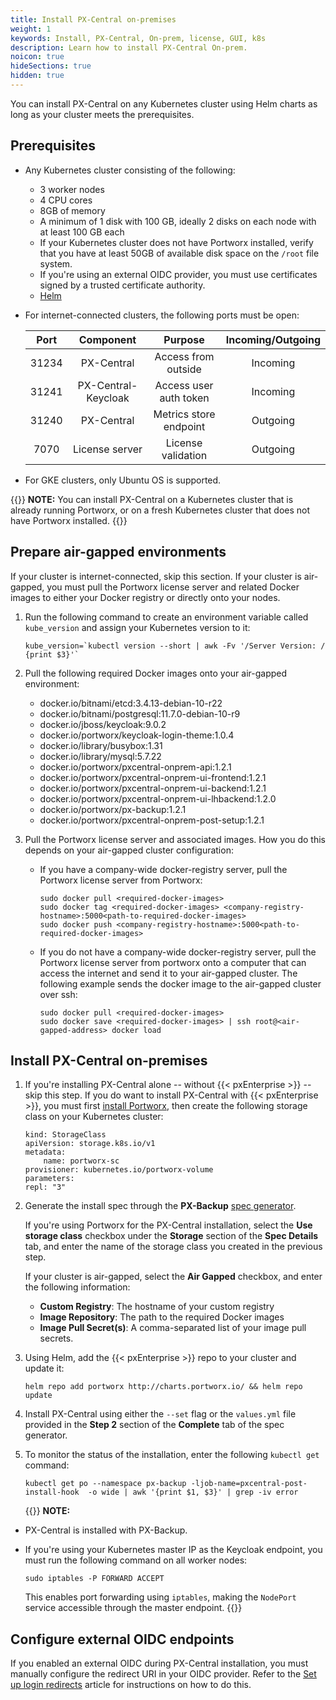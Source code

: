 ```yaml
---
title: Install PX-Central on-premises
weight: 1
keywords: Install, PX-Central, On-prem, license, GUI, k8s
description: Learn how to install PX-Central On-prem.
noicon: true
hideSections: true
hidden: true
---
```


You can install PX-Central on any Kubernetes cluster using Helm charts as long as your cluster meets the prerequisites.

## Prerequisites

* Any Kubernetes cluster consisting of the following:

    * 3 worker nodes
    * 4 CPU cores
    * 8GB of memory
    * A minimum of 1 disk with 100 GB, ideally 2 disks on each node with at least 100 GB each
    * If your Kubernetes cluster does not have Portworx installed, verify that you have at least 50GB of available disk space on the `/root` file system.
    * If you're using an external OIDC provider, you must use certificates signed by a trusted certificate authority.
    * [Helm](https://helm.sh/docs/intro/install/)

* For internet-connected clusters, the following ports must be open:

    | Port | Component | Purpose | Incoming/Outgoing |
    | :---: |:---:|:---:|:---:|
    | 31234 | PX-Central | Access from outside | Incoming |
    | 31241 | PX-Central-Keycloak | Access user auth token | Incoming |
    | 31240 | PX-Central | Metrics store endpoint | Outgoing |
    | 7070 | License server | License validation | Outgoing |
* For GKE clusters, only Ubuntu OS is supported.

{{<info>}}
**NOTE:**
You can install PX-Central on a Kubernetes cluster that is already running Portworx, or on a fresh Kubernetes cluster that does not have Portworx installed.
{{</info>}}

## Prepare air-gapped environments

If your cluster is internet-connected, skip this section. If your cluster is air-gapped, you must pull the Portworx license server and related Docker images to either your Docker registry or directly onto your nodes.

1. Run the following command to create an environment variable called `kube_version` and assign your Kubernetes version to it:

    ```
    kube_version=`kubectl version --short | awk -Fv '/Server Version: / {print $3}'`
    ```

2. Pull the following required Docker images onto your air-gapped environment:

    * docker.io/bitnami/etcd:3.4.13-debian-10-r22
    * docker.io/bitnami/postgresql:11.7.0-debian-10-r9
    * docker.io/jboss/keycloak:9.0.2
    * docker.io/portworx/keycloak-login-theme:1.0.4
    * docker.io/library/busybox:1.31
    * docker.io/library/mysql:5.7.22
    * docker.io/portworx/pxcentral-onprem-api:1.2.1
    * docker.io/portworx/pxcentral-onprem-ui-frontend:1.2.1
    * docker.io/portworx/pxcentral-onprem-ui-backend:1.2.1
    * docker.io/portworx/pxcentral-onprem-ui-lhbackend:1.2.0
    * docker.io/portworx/px-backup:1.2.1
    * docker.io/portworx/pxcentral-onprem-post-setup:1.2.1

3. Pull the Portworx license server and associated images. How you do this depends on your air-gapped cluster configuration:

    * If you have a company-wide docker-registry server, pull the Portworx license server from Portworx:

        ```text
        sudo docker pull <required-docker-images>
        sudo docker tag <required-docker-images> <company-registry-hostname>:5000<path-to-required-docker-images>
        sudo docker push <company-registry-hostname>:5000<path-to-required-docker-images>
        ```

    * If you do not have a company-wide docker-registry server, pull the Portworx license server from portworx onto a computer that can access the internet and send it to your air-gapped cluster. The following example sends the docker image to the air-gapped cluster over ssh:

        ```text
        sudo docker pull <required-docker-images>
        sudo docker save <required-docker-images> | ssh root@<air-gapped-address> docker load
        ```

## Install PX-Central on-premises

1. If you're installing PX-Central alone -- without {{< pxEnterprise >}} -- skip this step. If you do want to install PX-Central with {{< pxEnterprise >}}, you must first [install Portworx](/portworx-install-with-kubernetes/), then create the following storage class on your Kubernetes cluster:

    ```text
    kind: StorageClass
    apiVersion: storage.k8s.io/v1
    metadata:
        name: portworx-sc
    provisioner: kubernetes.io/portworx-volume
    parameters:
    repl: "3"
    ```
2. Generate the install spec through the **PX-Backup** [spec generator](https://central.portworx.com/specGen/px-backup-wizard).

     If you're using Portworx for the PX-Central installation, select the **Use storage class** checkbox under the **Storage** section of the **Spec Details** tab, and enter the name of the storage class you created in the previous step.

    If your cluster is air-gapped, select the **Air Gapped** checkbox, and enter the following information:

      * **Custom Registry**: The hostname of your custom registry
      * **Image Repository**: The path to the required Docker images
      * **Image Pull Secret(s)**: A comma-separated list of your image pull secrets.

2. Using Helm, add the {{< pxEnterprise >}} repo to your cluster and update it:
    <!-- I may instead just push these two steps together and refer users to the spec generator -->

    ```text
    helm repo add portworx http://charts.portworx.io/ && helm repo update
    ```

3. Install PX-Central using either the `--set` flag or the `values.yml` file provided in the **Step 2** section of the **Complete** tab of the spec generator.


4. To monitor the status of the installation, enter the following `kubectl get` command:

    ```text
    kubectl get po --namespace px-backup -ljob-name=pxcentral-post-install-hook  -o wide | awk '{print $1, $3}' | grep -iv error
    ```

    <!-- Is this the right way to do it? Also, is this the correct command? -->

    {{<info>}}
**NOTE:**

* PX-Central is installed with PX-Backup.
* If you're using your Kubernetes master IP as the Keycloak endpoint, you must run the following command on all worker nodes:

    ```text
    sudo iptables -P FORWARD ACCEPT
    ```

    This enables port forwarding using `iptables`, making the `NodePort` service accessible through the master endpoint.
    {{</info>}}

## Configure external OIDC endpoints

 If you enabled an external OIDC during PX-Central installation, you must manually configure the redirect URI in your OIDC provider. Refer to the [Set up login redirects](/portworx-install-with-kubernetes/operate-and-maintain-on-kubernetes/pxcentral-onprem/set-up-login-redirects) article for instructions on how to do this.
